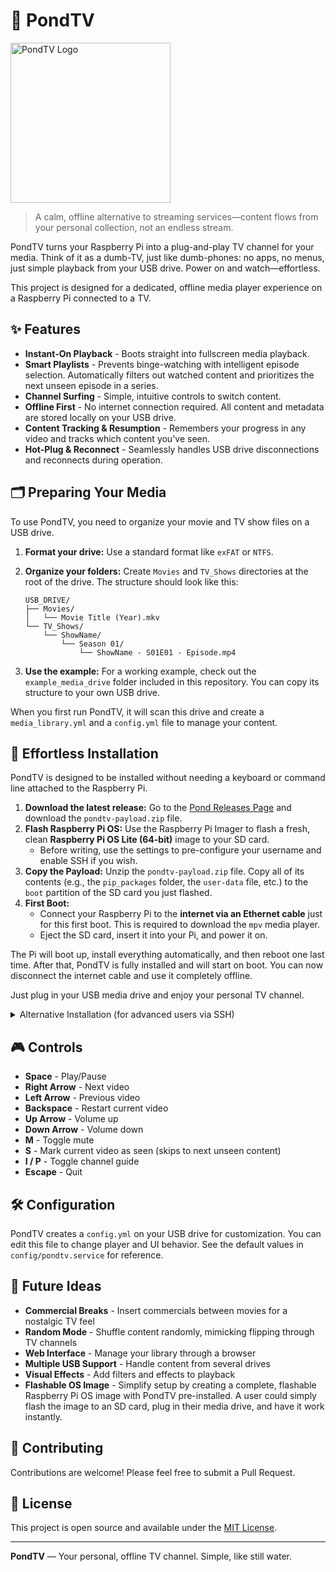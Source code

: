 # 🌊 PondTV

<p align="left">
  <img src="assets/logo.png" alt="PondTV Logo" width="256"/>
</p>

> A calm, offline alternative to streaming services—content flows from your personal collection, not an endless stream.

PondTV turns your Raspberry Pi into a plug-and-play TV channel for your media. Think of it as a dumb-TV, just like dumb-phones: no apps, no menus, just simple playback from your USB drive. Power on and watch—effortless.

This project is designed for a dedicated, offline media player experience on a Raspberry Pi connected to a TV.

## ✨ Features

- **Instant-On Playback** - Boots straight into fullscreen media playback.
- **Smart Playlists** - Prevents binge-watching with intelligent episode selection. Automatically filters out watched content and prioritizes the next unseen episode in a series.
- **Channel Surfing** - Simple, intuitive controls to switch content.
- **Offline First** - No internet connection required. All content and metadata are stored locally on your USB drive.
- **Content Tracking & Resumption** - Remembers your progress in any video and tracks which content you've seen.
- **Hot-Plug & Reconnect** - Seamlessly handles USB drive disconnections and reconnects during operation.

## 🗂️ Preparing Your Media

To use PondTV, you need to organize your movie and TV show files on a USB drive.

1.  **Format your drive:** Use a standard format like `exFAT` or `NTFS`.
2.  **Organize your folders:** Create `Movies` and `TV_Shows` directories at the root of the drive. The structure should look like this:

    ```
    USB_DRIVE/
    ├── Movies/
    │   └── Movie Title (Year).mkv
    └── TV_Shows/
        └── ShowName/
            └── Season 01/
                └── ShowName - S01E01 - Episode.mp4
    ```
3.  **Use the example:** For a working example, check out the `example_media_drive` folder included in this repository. You can copy its structure to your own USB drive.

When you first run PondTV, it will scan this drive and create a `media_library.yml` and a `config.yml` file to manage your content.

## 🚀 Effortless Installation

PondTV is designed to be installed without needing a keyboard or command line attached to the Raspberry Pi.

1.  **Download the latest release:** Go to the [Pond Releases Page](https://github.com/kdklv/pond/releases) and download the `pondtv-payload.zip` file.
2.  **Flash Raspberry Pi OS:** Use the Raspberry Pi Imager to flash a fresh, clean **Raspberry Pi OS Lite (64-bit)** image to your SD card.
    - Before writing, use the settings to pre-configure your username and enable SSH if you wish.
3.  **Copy the Payload:** Unzip the `pondtv-payload.zip` file. Copy all of its contents (e.g., the `pip_packages` folder, the `user-data` file, etc.) to the `boot` partition of the SD card you just flashed.
4.  **First Boot:**
    - Connect your Raspberry Pi to the **internet via an Ethernet cable** just for this first boot. This is required to download the `mpv` media player.
    - Eject the SD card, insert it into your Pi, and power it on.

The Pi will boot up, install everything automatically, and then reboot one last time. After that, PondTV is fully installed and will start on boot. You can now disconnect the internet cable and use it completely offline.

Just plug in your USB media drive and enjoy your personal TV channel.

<details>
<summary>Alternative Installation (for advanced users via SSH)</summary>

If you are comfortable with the command line, you can install PondTV by cloning the repository directly onto your Raspberry Pi.

1.  **SSH into your Raspberry Pi.**
2.  **Clone the repository:**
    ```bash
    git clone https://github.com/kdklv/pond.git
    cd pond
    ```
3.  **Run the installation script:**
    This script will install all dependencies, copy the application files to `/opt/pondtv`, and set up the systemd service.
    ```bash
    chmod +x dist/install_ssh.sh
    sudo dist/install_ssh.sh
    ```
</details>

## 🎮 Controls

- **Space** - Play/Pause
- **Right Arrow** - Next video
- **Left Arrow** - Previous video
- **Backspace** - Restart current video
- **Up Arrow** - Volume up
- **Down Arrow** - Volume down
- **M** - Toggle mute
- **S** - Mark current video as seen (skips to next unseen content)
- **I / P** - Toggle channel guide
- **Escape** - Quit

## 🛠️ Configuration

PondTV creates a `config.yml` on your USB drive for customization. You can edit this file to change player and UI behavior. See the default values in `config/pondtv.service` for reference.

## 📅 Future Ideas

- **Commercial Breaks** - Insert commercials between movies for a nostalgic TV feel
- **Random Mode** - Shuffle content randomly, mimicking flipping through TV channels
- **Web Interface** - Manage your library through a browser
- **Multiple USB Support** - Handle content from several drives
- **Visual Effects** - Add filters and effects to playback
- **Flashable OS Image** - Simplify setup by creating a complete, flashable Raspberry Pi OS image with PondTV pre-installed. A user could simply flash the image to an SD card, plug in their media drive, and have it work instantly.

## 🤝 Contributing

Contributions are welcome! Please feel free to submit a Pull Request.

## 📄 License

This project is open source and available under the [MIT License](LICENSE).

---

**PondTV** — Your personal, offline TV channel. Simple, like still water. 